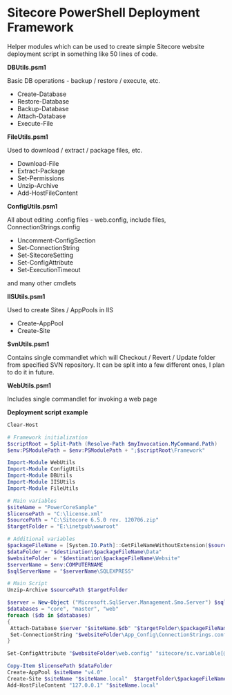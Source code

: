 Sitecore PowerShell Deployment Framework
==================

Helper modules which can be used to create simple Sitecore website deployment script in something like 50 lines of code.

**DBUtils.psm1**

Basic DB operations - backup / restore / execute, etc.

* Create-Database
* Restore-Database
* Backup-Database
* Attach-Database
* Execute-File

**FileUtils.psm1**

Used to download / extract / package files, etc.

* Download-File
* Extract-Package
* Set-Permissions
* Unzip-Archive
* Add-HostFileContent

**ConfigUtils.psm1**

All about editing .config files - web.config, include files, ConnectionStrings.config

* Uncomment-ConfigSection
* Set-ConnectionString
* Set-SitecoreSetting
* Set-ConfigAttribute
* Set-ExecutionTimeout

and many other cmdlets

**IISUtils.psm1**

Used to create Sites / AppPools in IIS

* Create-AppPool
* Create-Site

**SvnUtils.psm1**

Contains single commandlet which will Checkout / Revert / Update folder from specified SVN repository. It can be split into a few different ones, I plan to do it in future.

**WebUtils.psm1**

Includes single commandlet for invoking a web page

**Deployment script example**

 ```powershell
Clear-Host

# Framework initialization
$scriptRoot = Split-Path (Resolve-Path $myInvocation.MyCommand.Path)
$env:PSModulePath = $env:PSModulePath + ";$scriptRoot\Framework"

Import-Module WebUtils
Import-Module ConfigUtils
Import-Module DBUtils
Import-Module IISUtils
Import-Module FileUtils

# Main variables
$siteName = "PowerCoreSample"
$licensePath = "C:\license.xml"
$sourcePath = "C:\Sitecore 6.5.0 rev. 120706.zip"
$targetFolder = "E:\inetpub\wwwroot"

# Additional variables
$packageFileName = [System.IO.Path]::GetFileNameWithoutExtension($sourcePath)
$dataFolder = "$destination\$packageFileName\Data"
$websiteFolder = "$destination\$packageFileName\Website"
$serverName = $env:COMPUTERNAME
$sqlServerName = "$serverName\SQLEXPRESS"

# Main Script
Unzip-Archive $sourcePath $targetFolder

$server = New-Object ("Microsoft.SqlServer.Management.Smo.Server") $sqlServerName
$databases = "core", "master", "web"
foreach ($db in $databases)
{
  Attach-Database $server "$siteName.$db" "$targetFolder\$packageFileName\Databases\Sitecore.$db.mdf" "$destination\$packageFileName\Databases\Sitecore.$db.ldf"
  Set-ConnectionString "$websiteFolder\App_Config\ConnectionStrings.config" "$db" "Trusted_Connection=Yes;Data Source=$sqlServerName;Database=$siteName.$db"
}

Set-ConfigAttribute "$websiteFolder\web.config" "sitecore/sc.variable[@name='dataFolder']" "value" $dataFolder   

Copy-Item $licensePath $dataFolder
Create-AppPool $siteName "v4.0"
Create-Site $siteName "$siteName.local"  $targetFolder\$packageFileName
Add-HostFileContent "127.0.0.1" "$siteName.local"

 ```
